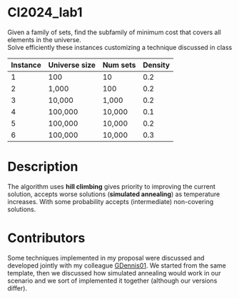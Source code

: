 # CI2024_lab1
Given a family of sets, find the subfamily of minimum cost that covers all elements in the universe.\
Solve efficiently these instances customizing a technique discussed in class

| Instance | Universe size | Num sets | Density |
|----------|---------------|----------|---------|
| 1        | 100           | 10       | 0.2     |
| 2        | 1,000         | 100      | 0.2     |
| 3        | 10,000        | 1,000    | 0.2     |
| 4        | 100,000       | 10,000   | 0.1     |
| 5        | 100,000       | 10,000   | 0.2     |
| 6        | 100,000       | 10,000   | 0.3     |

# Description 
The algorithm uses **hill climbing** gives priority to improving the current solution, accepts worse solutions (**simulated annealing**) as temperature increases. With some probability accepts (intermediate) non-covering solutions.

# Contributors
Some techniques implemented in my proposal were discussed and developed jointly with my colleague [GDennis01](https://github.com/GDennis01/).
We started from the same template, then we discussed how simulated annealing would work in our scenario and we sort of implemented it together (although our versions differ).
